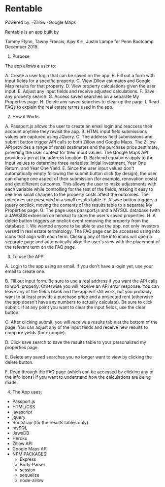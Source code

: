 # Rentable

Powered by: 
-Zillow 
-Google Maps 

Rentable is an app built by 

Tommy Flynn, Tawny Francis, Ajay Kiri, Justin Lampe for Penn Bootcamp December 2019. 

1. Purpose

The app allows a user to:

A. Create a user login that can be saved on the app. 
B. Fill out a form with input fields for a specific property. 
C. View Zillow estimates and Google Map results for that property. 
D. View property calculations given the user input. 
E. Adjust any input fields and receive adjusted calculations. 
F. Save any property search. 
G. Access saved searches on a separate My Properties page. 
H. Delete any saved searches to clear up the page. 
I. Read FAQs to explain the real estate terms used in the app. 

2. How it Works 

A. Passport.js allows the user to create an email login and reaccess their account anytime they revisit the app. 
B. HTML input field submissions values are captured using JQuery. 
C. The address field submissions and submit button trigger API calls to both Zillow and Google Maps. The Zillow API provides a range of rental zestimates and the purchase price zestimate, providing the user context for their input values. The Google Maps API provides a pin at the address location. 
D. Backend equations apply to the input values to determine three variables: Initial Investment, Year One Return, and Year One Yield. 
E. Since the user input values don't automatically empty following the submit button click (by design), the user can change one aspect of their submission (for example, renovation costs) and get different outcomes. This allows the user to make adjustments with each variable while controlling for the rest of the fields, making it easy to see how small changes to the property costs affect the outcomes. The outcomes are presented in a small results table.
F. A save button triggers a jquery onclick, moving the contents of the results table to a separate My Properties page. 
G. The page uses passport.js and a MYSQL database (with a JAWSDB extension on heroku) to store the user's saved properties. 
H. A delete button triggers an onclick event removing the property from the database. 
I. We wanted anyone to be able to use the app, not only investors versed in real estate terminology. The FAQ page can be accessed using info icons that align with each term. Clicking any of the info icons will open a separate page and automatically align the user's view with the placement of the relevant term on the FAQ page. 

3. To use the APP: 

A. Login to the app using an email. If you don't have a login yet, use your email to create one. 

B. Fill out input form. Be sure to use a real address if you want the API calls to work properly. Otherwise you will receive an API error response. You can leave any of the fields blank and the app will still work, but you probably want to at least provide a purchase price and a projected rent (otherwise the app doesn't have any numbers to actually calculate). Be sure to click submit. If at any point you want to clear the input fields, use the clear button. 

C. After clicking submit, you will receive a results table at the bottom of the page. You can adjust any of the input fields and receive new results to compare yields (for example). 

D. Click save search to save the results table to your personalized my properties page. 

E. Delete any saved searches you no longer want to view by clicking the delete button. 

F. Read through the FAQ page (which can be accessed by clicking any of the info icons) if you want to understand how the calculations are being made. 

4. The App uses: 
- Passport.js 
- HTML/CSS
- javascript
- jquery
- Bootstrap (for the results tables only)
- mySQL 
- JawsDB 
- Heroku 
- Zillow API 
- Google Maps API 
- NPM PACKAGES:
    - Express 
    - Body-Parser  
    - session 
    - sequelize 
    - node-zillow